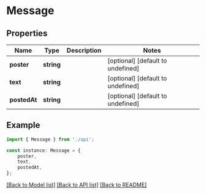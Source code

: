 # Message


## Properties

Name | Type | Description | Notes
------------ | ------------- | ------------- | -------------
**poster** | **string** |  | [optional] [default to undefined]
**text** | **string** |  | [optional] [default to undefined]
**postedAt** | **string** |  | [optional] [default to undefined]

## Example

```typescript
import { Message } from './api';

const instance: Message = {
    poster,
    text,
    postedAt,
};
```

[[Back to Model list]](../README.md#documentation-for-models) [[Back to API list]](../README.md#documentation-for-api-endpoints) [[Back to README]](../README.md)
